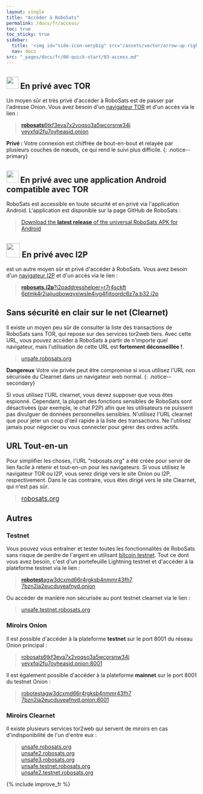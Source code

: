 ```yaml
---
layout: single
title: "Accéder à RoboSats"
permalink: /docs/fr/access/
toc: true
toc_sticky: true
sidebar:
  title: '<img id="side-icon-verybig" src="/assets/vector/arrow-up-right-from-square.svg"/>Access'
  nav: docs
src: "_pages/docs/fr/00-quick-start/03-access.md"
---
```


## <img style='width:32px;height:32px' src='/assets/vector/tor.svg'/> En privé avec TOR

Un moyen sûr et très privé d'accéder à RoboSats est de passer par l'adresse Onion. Vous avez besoin d'un [navigateur TOR](/docs/fr/tor/) et d'un accès via le lien :

> [<b>robosats</b>6tkf3eva7x2voqso3a5wcorsnw34j<br/>veyxfqi2fu7oyheasid.onion](http://robosatsy56bwqn56qyadmcxkx767hnabg4mihxlmgyt6if5gnuxvzad.onion/)

**Privé :** Votre connexion est chiffrée de bout-en-bout et relayée par plusieurs couches de nœuds, ce qui rend le suivi plus difficile.
{: .notice--primary}

## <img style='width:32px;height:32px' src='/assets/vector/tor.svg'/> En privé avec une application Android compatible avec TOR

RoboSats est accessible en toute sécurité et en privé via l'application Android. L'application est disponible sur la page GitHub de RoboSats :

> [Download the <b>latest release</b> of the universal RoboSats APK for Android](https://github.com/RoboSats/robosats/releases)

## <img style='width:36px;height:38px;-webkit-filter:grayscale(1);filter:grayscale(1);' src='/assets/vector/Itoopie.svg'/> En privé avec I2P
 est un autre moyen sûr et privé d'accéder à RoboSats. Vous avez besoin d'un [navigateur I2P](https://geti2p.com/en/download) et d'un accès via le lien :

> [<b>robosats.i2p</b>?i2paddresshelper=r7r4sckft<br/>6ptmk4r2jajiuqbowqyxiwsle4iyg4fijtoordc6z7a.b32.i2p](http://robosats.i2p?i2paddresshelper=r7r4sckft6ptmk4r2jajiuqbowqyxiwsle4iyg4fijtoordc6z7a.b32.i2p)

## <i class="fa-solid fa-window-maximize"></i> Sans sécurité en clair sur le net (Clearnet)

Il existe un moyen peu sûr de consulter la liste des transactions de RoboSats sans TOR, qui repose sur des services tor2web tiers. Avec cette URL, vous pouvez accéder à RoboSats à partir de n'importe quel navigateur, mais l'utilisation de cette URL est **fortement déconseillée !**.

> [unsafe.robosats.org](https://unsafe.robosats.org)

**Dangereux** Votre vie privée peut être compromise si vous utilisez l'URL non sécurisée du Clearnet dans un navigateur web normal.
{: .notice--secondary}

Si vous utilisez l'URL clearnet, vous devez supposer que vous êtes espionné. Cependant, la plupart des fonctions sensibles de RoboSats sont désactivées (par exemple, le chat P2P) afin que les utilisateurs ne puissent pas divulguer de données personnelles sensibles. N'utilisez l'URL clearnet que pour jeter un coup d'œil rapide à la liste des transactions. Ne l'utilisez jamais pour négocier ou vous connecter pour gérer des ordres actifs.

## <i class="fa-solid fa-person-dots-from-line"></i> URL Tout-en-un

Pour simplifier les choses, l'URL "robosats.org" a été créée pour servir de lien facile à retenir et tout-en-un pour les navigateurs. Si vous utilisez le navigateur TOR ou I2P, vous serez dirigé vers le site Onion ou I2P, respectivement. Dans le cas contraire, vous êtes dirigé vers le site Clearnet, qui n'est pas sûr.

> [<span style="font-size:larger;">robosats.org</span>](https://robosats.org)

## Autres

### Testnet

Vous pouvez vous entraîner et tester toutes les fonctionnalités de RoboSats sans risque de perdre de l'argent en utilisant [bitcoin testnet](https://en.bitcoin.it/wiki/Testnet). Tout ce dont vous avez besoin, c'est d'un portefeuille Lightning testnet et d'accéder à la plateforme testnet via le lien :

> [<b>robotest</b>agw3dcxmd66r4rgksb4nmmr43fh7<br/>7bzn2ia2eucduyeafnyd.onion](http://robotestagw3dcxmd66r4rgksb4nmmr43fh77bzn2ia2eucduyeafnyd.onion/)

Ou accéder de manière non sécurisée au pont testnet clearnet via le lien :

> [unsafe.testnet.robosats.org](http://unsafe.testnet.robosats.org)

### Miroirs Onion

Il est possible d'accéder à la plateforme **testnet** sur le port 8001 du réseau Onion principal :

> [robosats6tkf3eva7x2voqso3a5wcorsnw34j<br/>veyxfqi2fu7oyheasid.onion:8001](http://robosatsy56bwqn56qyadmcxkx767hnabg4mihxlmgyt6if5gnuxvzad.onion:8001)

Il est également possible d'accéder à la plateforme **mainnet** sur le port 8001 du testnet Onion :

> [robotestagw3dcxmd66r4rgksb4nmmr43fh7<br/>7bzn2ia2eucduyeafnyd.onion:8001](http://robotestagw3dcxmd66r4rgksb4nmmr43fh77bzn2ia2eucduyeafnyd.onion:8001)

### Miroirs Clearnet

Il existe plusieurs services tor2web qui servent de miroirs en cas d'indisponibilité de l'un d'entre eux :

> [unsafe.robosats.org](https://unsafe.robosats.org/) <br/>
> [unsafe2.robosats.org](https://unsafe2.robosats.org/) <br/>
> [unsafe3.robosats.org](https://unsafe3.robosats.org/) <br/>
> [unsafe.testnet.robosats.org](http://unsafe.testnet.robosats.org/) <br/>
> [unsafe2.testnet.robosats.org](http://unsafe2.testnet.robosats.org/)

{% include improve_fr %}
